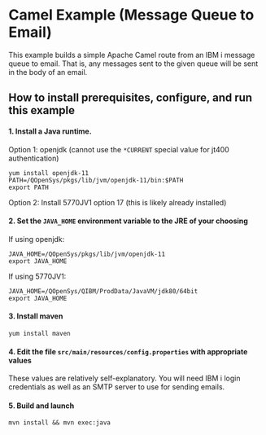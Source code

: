 # Camel Example (Message Queue to Email)

This example builds a simple Apache Camel route from an IBM i
message queue to email. That is, any messages sent to the given queue
will be sent in the body of an email. 

## How to install prerequisites, configure, and run this example
#### 1. Install a Java runtime. 

Option 1: openjdk (cannot use the `*CURRENT` special value for jt400 authentication)
```
yum install openjdk-11
PATH=/QOpenSys/pkgs/lib/jvm/openjdk-11/bin:$PATH
export PATH
```
Option 2: Install 5770JV1 option 17 (this is likely already installed)

#### 2. Set the `JAVA_HOME` environment variable to the JRE of your choosing
If using openjdk:
```
JAVA_HOME=/QOpenSys/pkgs/lib/jvm/openjdk-11
export JAVA_HOME
```
If using 5770JV1:
```
JAVA_HOME=/QOpenSys/QIBM/ProdData/JavaVM/jdk80/64bit
export JAVA_HOME
```

#### 3. Install maven
```
yum install maven
```
#### 4. Edit the file `src/main/resources/config.properties` with appropriate values
These values are relatively self-explanatory. You will need IBM i login credentials
as well as an SMTP server to use for sending emails. 

#### 5. Build and launch
```
mvn install && mvn exec:java
```


